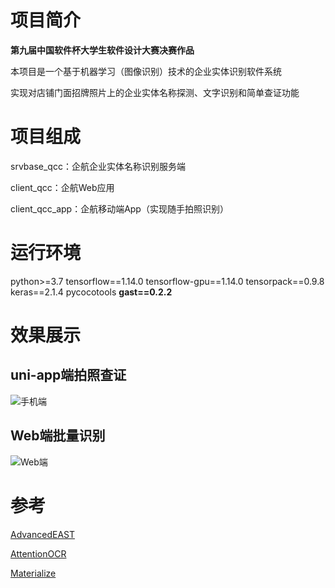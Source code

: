 # 项目简介
**第九届中国软件杯大学生软件设计大赛决赛作品**

本项目是一个基于机器学习（图像识别）技术的企业实体识别软件系统

实现对店铺门面招牌照片上的企业实体名称探测、文字识别和简单查证功能

# 项目组成
srvbase_qcc：企航企业实体名称识别服务端

client_qcc：企航Web应用

client_qcc_app：企航移动端App（实现随手拍照识别）

# 运行环境
python>=3.7
tensorflow==1.14.0
tensorflow-gpu==1.14.0
tensorpack==0.9.8
keras==2.1.4
pycocotools
**gast==0.2.2**

# 效果展示
## uni-app端拍照查证
![手机端](https://github.com/xiaobao520123/EnterpriseNavigator/blob/main/APP%E9%9A%8F%E6%89%8B%E6%8B%8D%E7%85%A7%E6%9F%A5%E8%AF%81.gif)

## Web端批量识别
![Web端](https://github.com/xiaobao520123/EnterpriseNavigator/blob/main/Web%E7%AB%AF%E6%89%B9%E9%87%8F%E8%AF%86%E5%88%AB.gif)

# 参考
[AdvancedEAST](https://github.com/huoyijie/AdvancedEAST)

[AttentionOCR](https://github.com/zhang0jhon/AttentionOCR)

[Materialize](https://github.com/Dogfalo/materialize)
